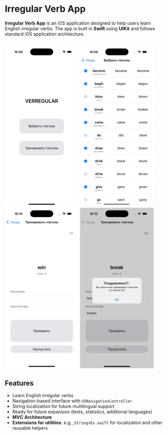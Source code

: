 # Irregular Verb App

**Irregular Verb App** is an iOS application designed to help users learn English irregular verbs. The app is built in **Swift** using **UIKit** and follows standard iOS application architecture.

<img src="images/home.png" width="230"/> <img src="images/select.png" width="230"/> <img src="images/train.png" width="230"/> <img src="images/end.png" width="230"/>
---

## Features
- Learn English irregular verbs  
- Navigation-based interface with `UINavigationController`  
- String localization for future multilingual support  
- Ready for future expansion (tests, statistics, additional languages)  
- **MVС Architecture** 
- **Extensions for utilities**: e.g., `String+Ex.swift` for localization and other reusable helpers  
